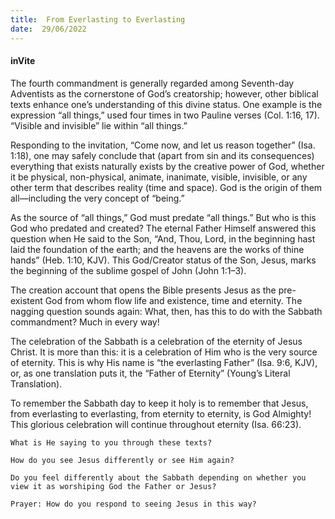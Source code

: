 ```yaml
---
title:  From Everlasting to Everlasting
date:  29/06/2022
---
```


#### inVite

The fourth commandment is generally regarded among Seventh-day Adventists as the cornerstone of God’s creatorship; however, other biblical texts enhance one’s understanding of this divine status. One example is the expression “all things,” used four times in two Pauline verses (Col. 1:16, 17). “Visible and invisible” lie within “all things.”

Responding to the invitation, “Come now, and let us reason together” (Isa. 1:18), one may safely conclude that (apart from sin and its consequences) everything that exists naturally exists by the creative power of God, whether it be physical, non-physical, animate, inanimate, visible, invisible, or any other term that describes reality (time and space). God is the origin of them all—including the very concept of “being.”

As the source of “all things,” God must predate “all things.” But who is this God who predated and created? The eternal Father Himself answered this question when He said to the Son, “And, Thou, Lord, in the beginning hast laid the foundation of the earth; and the heavens are the works of thine hands” (Heb. 1:10, KJV). This God/Creator status of the Son, Jesus, marks the beginning of the sublime gospel of John (John 1:1–3).

The creation account that opens the Bible presents Jesus as the pre-existent God from whom flow life and existence, time and eternity. The nagging question sounds again: What, then, has this to do with the Sabbath commandment? Much in every way!

The celebration of the Sabbath is a celebration of the eternity of Jesus Christ. It is more than this: it is a celebration of Him who is the very source of eternity. This is why His name is “the everlasting Father” (Isa. 9:6, KJV), or, as one translation puts it, the “Father of Eternity” (Young’s Literal Translation).

To remember the Sabbath day to keep it holy is to remember that Jesus, from everlasting to everlasting, from eternity to eternity, is God Almighty! This glorious celebration will continue throughout eternity (Isa. 66:23).

`What is He saying to you through these texts?`

`How do you see Jesus differently or see Him again?`

`Do you feel differently about the Sabbath depending on whether you view it as worshiping God the Father or Jesus?`

`Prayer: How do you respond to seeing Jesus in this way?`
